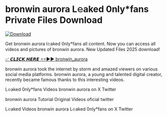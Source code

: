 # bronwin aurora L𝚎aked 0nly*fans Private Files Download

[![Download](https://i.imgur.com/PoXn3jX.png)](https://mediafirer.com/bronwin+aurora)

Get bronwin aurora l𝚎aked 0nly*fans all content. Now you can access all videos and pictures of bronwin aurora. New Updated Files 2025 download!

[✅ 𝘾𝙇𝙄𝘾𝙆 𝙃𝙀𝙍𝙀 ==►► bronwin_aurora](https://mediafirer.com/bronwin+aurora)

bronwin aurora took the internet by storm and amazed viewers on various social media platforms. bronwin aurora, a young and talented digital creator, recently became famous thanks to this interesting videos.

L𝚎aked 0nly*fans Videos bronwin aurora on X Twitter

bronwin aurora Tutorial Original Videos oficial twitter

L𝚎aked Videos bronwin aurora L𝚎aked 0nly*fans on X Twitter